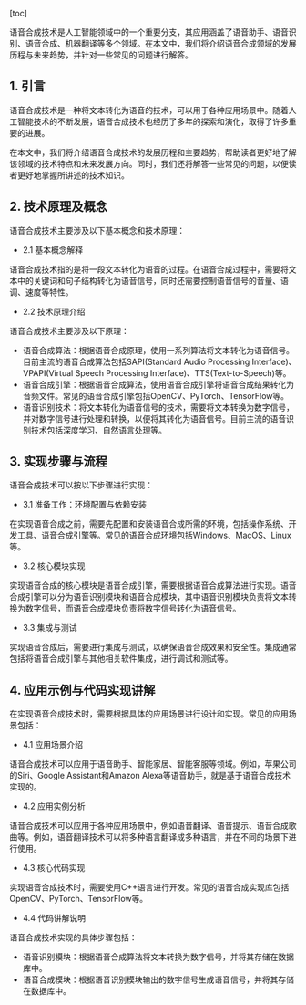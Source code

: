 
[toc]                    
                
                
语音合成技术是人工智能领域中的一个重要分支，其应用涵盖了语音助手、语音识别、语音合成、机器翻译等多个领域。在本文中，我们将介绍语音合成领域的发展历程与未来趋势，并针对一些常见的问题进行解答。

## 1. 引言

语音合成技术是一种将文本转化为语音的技术，可以用于各种应用场景中。随着人工智能技术的不断发展，语音合成技术也经历了多年的探索和演化，取得了许多重要的进展。

在本文中，我们将介绍语音合成技术的发展历程和主要趋势，帮助读者更好地了解该领域的技术特点和未来发展方向。同时，我们还将解答一些常见的问题，以便读者更好地掌握所讲述的技术知识。

## 2. 技术原理及概念

语音合成技术主要涉及以下基本概念和技术原理：

- 2.1 基本概念解释

语音合成技术指的是将一段文本转化为语音的过程。在语音合成过程中，需要将文本中的关键词和句子结构转化为语音信号，同时还需要控制语音信号的音量、语调、速度等特性。

- 2.2 技术原理介绍

语音合成技术主要涉及以下原理：

- 语音合成算法：根据语音合成原理，使用一系列算法将文本转化为语音信号。目前主流的语音合成算法包括SAPI(Standard Audio Processing Interface)、VPAPI(Virtual Speech Processing Interface)、TTS(Text-to-Speech)等。
- 语音合成引擎：根据语音合成算法，使用语音合成引擎将语音合成结果转化为音频文件。常见的语音合成引擎包括OpenCV、PyTorch、TensorFlow等。
- 语音识别技术：将文本转化为语音信号的技术，需要将文本转换为数字信号，并对数字信号进行处理和转换，以便将其转化为语音信号。目前主流的语音识别技术包括深度学习、自然语言处理等。

## 3. 实现步骤与流程

语音合成技术可以按以下步骤进行实现：

- 3.1 准备工作：环境配置与依赖安装

在实现语音合成之前，需要先配置和安装语音合成所需的环境，包括操作系统、开发工具、语音合成引擎等。常见的语音合成环境包括Windows、MacOS、Linux等。

- 3.2 核心模块实现

实现语音合成的核心模块是语音合成引擎，需要根据语音合成算法进行实现。语音合成引擎可以分为语音识别模块和语音合成模块，其中语音识别模块负责将文本转换为数字信号，而语音合成模块负责将数字信号转化为语音信号。

- 3.3 集成与测试

实现语音合成后，需要进行集成与测试，以确保语音合成效果和安全性。集成通常包括将语音合成引擎与其他相关软件集成，进行调试和测试等。

## 4. 应用示例与代码实现讲解

在实现语音合成技术时，需要根据具体的应用场景进行设计和实现。常见的应用场景包括：

- 4.1 应用场景介绍

语音合成技术可以应用于语音助手、智能家居、智能客服等领域。例如，苹果公司的Siri、Google Assistant和Amazon Alexa等语音助手，就是基于语音合成技术实现的。

- 4.2 应用实例分析

语音合成技术可以应用于各种应用场景中，例如语音翻译、语音提示、语音合成歌曲等。例如，语音翻译技术可以将多种语言翻译成多种语言，并在不同的场景下进行使用。

- 4.3 核心代码实现

实现语音合成技术时，需要使用C++语言进行开发。常见的语音合成实现库包括OpenCV、PyTorch、TensorFlow等。

- 4.4 代码讲解说明

语音合成技术实现的具体步骤包括：

- 语音识别模块：根据语音合成算法将文本转换为数字信号，并将其存储在数据库中。
- 语音合成模块：根据语音识别模块输出的数字信号生成语音信号，并将其存储在数据库中。

